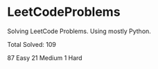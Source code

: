 # LeetCodeProblems
Solving LeetCode Problems. Using mostly Python. 

Total Solved: 109

87 Easy
21 Medium 
1 Hard
